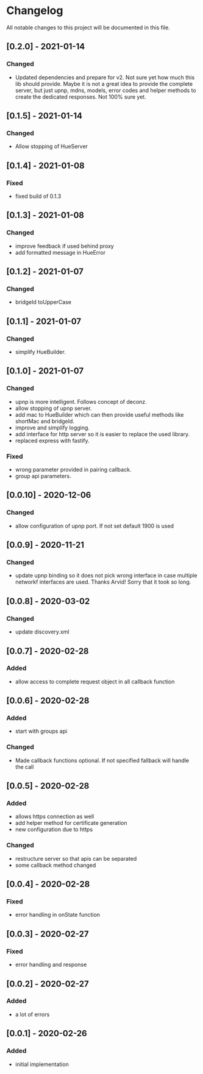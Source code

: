 # Changelog

All notable changes to this project will be documented in this file.

## [0.2.0] - 2021-01-14

### Changed

- Updated dependencies and prepare for v2. Not sure yet how much this lib should provide.
  Maybe it is not a great idea to provide the complete server, but just upnp, mdns, models, error codes
  and helper methods to create the dedicated responses. Not 100% sure yet.

## [0.1.5] - 2021-01-14

### Changed

- Allow stopping of HueServer

## [0.1.4] - 2021-01-08

### Fixed

- fixed build of 0.1.3

## [0.1.3] - 2021-01-08

### Changed

- improve feedback if used behind proxy
- add formatted message in HueError

## [0.1.2] - 2021-01-07

### Changed

- bridgeId toUpperCase

## [0.1.1] - 2021-01-07

### Changed

- simplify HueBuilder.

## [0.1.0] - 2021-01-07

### Changed

- upnp is more intelligent. Follows concept of deconz.
- allow stopping of upnp server.
- add mac to HueBuilder which can then provide useful methods like shortMac and bridgeId.
- improve and simplify logging.
- add interface for http server so it is easier to replace the used library.
- replaced express with fastify.

### Fixed

- wrong parameter provided in pairing callback.
- group api parameters.

## [0.0.10] - 2020-12-06

### Changed

- allow configuration of upnp port. If not set default 1900 is used

## [0.0.9] - 2020-11-21

### Changed

- update upnp binding so it does not pick wrong interface in case multiple networkf interfaces are used. Thanks Arvid! Sorry that it took so long.

## [0.0.8] - 2020-03-02

### Changed

- update discovery.xml

## [0.0.7] - 2020-02-28

### Added

- allow access to complete request object in all callback function

## [0.0.6] - 2020-02-28

### Added

- start with groups api

### Changed

- Made callback functions optional. If not specified fallback will handle the call

## [0.0.5] - 2020-02-28

### Added

- allows https connection as well
- add helper method for certificate generation
- new configuration due to https

### Changed

- restructure server so that apis can be separated
- some callback method changed

## [0.0.4] - 2020-02-28

### Fixed

- error handling in onState function

## [0.0.3] - 2020-02-27

### Fixed

- error handling and response

## [0.0.2] - 2020-02-27

### Added

- a lot of errors

## [0.0.1] - 2020-02-26

### Added

- initial implementation
